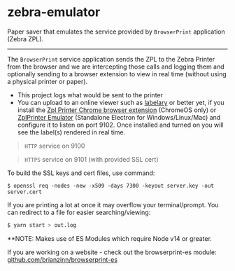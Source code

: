 # zebra-emulator
Paper saver that emulates the service provided by `BrowserPrint` application (Zebra ZPL).

---
The `BrowserPrint` service application sends the ZPL to the Zebra Printer from the browser and we are intercepting those calls and logging them and optionally sending to a browser extension to view in real time (without using a physical printer or paper).

- This project logs what would be sent to the printer
- You can upload to an online viewer such as [labelary](http://labelary.com/viewer.html) or better yet, if you install the [Zpl Printer Chrome browser extension](https://chrome.google.com/webstore/detail/zpl-printer/phoidlklenidapnijkabnfdgmadlcmjo?hl=en-US) (ChromeOS only) or [ZplPrinter Emulator](https://github.com/MrL0co/ZplPrinter/releases) (Standalone Electron for Windows/Linux/Mac) and configure it to listen on port 9102. Once installed and turned on you will see the label(s) rendered in real time.

> `HTTP` service on 9100

> `HTTPS` service on 9101 (with provided SSL cert)

To build the SSL keys and cert files, use command:
```
$ openssl req -nodes -new -x509 -days 7300 -keyout server.key -out server.cert
```

If you are printing a lot at once it may overflow your terminal/prompt.  You can redirect to a file for easier searching/viewing:
```bash
$ yarn start > out.log
```

**NOTE:  Makes use of ES Modules which require Node v14 or greater.

If you are working on a website - check out the browserprint-es module:
[github.com/brianzinn/browserprint-es](https://github.com/brianzinn/browserprint-es)
